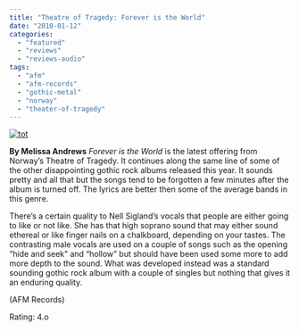 ```yaml
---
title: "Theatre of Tragedy: Forever is the World"
date: "2010-01-12"
categories: 
  - "featured"
  - "reviews"
  - "reviews-audio"
tags: 
  - "afm"
  - "afm-records"
  - "gothic-metal"
  - "norway"
  - "theater-of-tragedy"
---
```


[![tot](http://www.hellbound.ca/wp-content/uploads/2010/01/tot-300x279.jpg "tot")](http://www.hellbound.ca/wp-content/uploads/2010/01/tot.jpg)

**By Melissa Andrews** _Forever is the World_ is the latest offering from Norway’s Theatre of Tragedy. It continues along the same line of some of the other disappointing gothic rock albums released this year. It sounds pretty and all that but the songs tend to be forgotten a few minutes after the album is turned off. The lyrics are better then some of the average bands in this genre.

There’s a certain quality to Nell Sigland’s vocals that people are either going to like or not like. She has that high soprano sound that may either sound ethereal or like finger nails on a chalkboard, depending on your tastes. The contrasting male vocals are used on a couple of songs such as the opening “hide and seek” and “hollow” but should have been used some more to add more depth to the sound. What was developed instead was a standard sounding gothic rock album with a couple of singles but nothing that gives it an enduring quality.

(AFM Records)

Rating: 4.o
